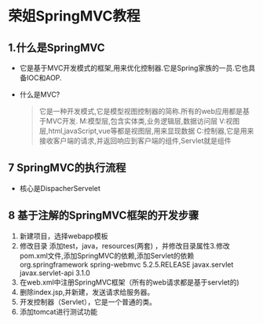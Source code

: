 # 荣姐SpringMVC教程

## 1.什么是SpringMVC

- 它是基于MVC开发模式的框架,用来优化控制器.它是Spring家族的一员.它也具备IOC和AOP.

- 什么是MVC?
  > 它是一种开发模式,它是模型视图控制器的简称.所有的web应用都是基于MVC开发.
  > M:模型层,包含实体类,业务逻辑层,数据访问层
  > V:视图层,html,javaScript,vue等都是视图层,用来显现数据
  > C:控制器,它是用来接收客户端的请求,并返回响应到客户端的组件,Servlet就是组件

## 7 SpringMVC的执行流程

- 核心是DispacherServelet

## 8 基于注解的SpringMVC框架的开发步骤

1. 新建项目，选择webapp模板
2. 修改目录 添加test，java，resources(两套) ，并修改目录属性3.修改pom.xml文件,添加SpringMVC的依赖,添加Servlet的依赖
   <dependency>
   <groupId>org.springframework</groupId>
   <artifactId>spring-webmvc</artifactId>
   <version>5.2.5.RELEASE</version>
   </dependency>
   <!--添加servlet的依赖-->
   <dependency>
   <groupId>javax.servlet</groupId>
   <artifactId>javax.servlet-api</artifactId>
   <version>3.1.0</version>
   </dependency>
3. 在web.xml中注册SpringMVC框架（所有的web请求都是基于servlet的)
4. 删除index.jsp,并新建，发送请求给服务器。
5. 开发控制器（Servlet），它是一个普通的类。
6. 添加tomcat进行测试功能
